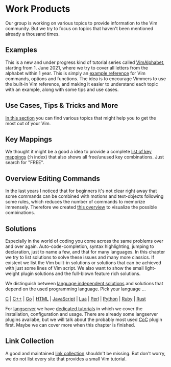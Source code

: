 # Work Products
Our group is working on various topics to provide information to the Vim community. But we try to focus on topics that
haven't been mentioned already a thousand times.

## Examples
This is a new and under progress kind of tutorial series called [VimAlphabet](examples/examples.md), starting from 1. June 2021, where we try to cover all letters
from the alphabet within 1 year. This is simply an [example reference](examples/examples.md) for Vim commands, options
and functions. The idea is to encourage Vimmers to use the built-in Vim reference, and making it easier to understand
each topic with an example, along with some tips and use cases.

## Use Cases, Tips & Tricks and More
[In this section](usecases/usecases.md) you can find various topics that might help you to get the most out of your Vim.

## Key Mappings
We thought it might be a good a idea to provide a complete [list of key mappings](keymappings/keymappings.md) (:h index)
that also shows all free/unused key combinations. Just search for "FREE".

## Overview Editing Commands
In the last years I noticed that for beginners it's not clear right away that some commands can be combined with motions
and text-objects following some rules, which reduces the number of commands to memorize immensely. Therefore we created
[this overview](editing/editing.md) to visualize the possible combinations.

## Solutions
Especially in the world of coding you come across the same problems over and over again. Auto-code-completion, syntax
highlighting, jumping to declaration, just to name a few, and that for many languages. In this chapter we try to list
solutions to solve these issues and many more classics. If existent we list the Vim built-in solutions or solutions that
can be achieved with just some lines of Vim script. We also want to show the small light-weight plugin solutions and the
full-blown feature rich solutions.

We distinguish between [language independent solutions](solutions/language_independent/language_independent.md) and
solutions that depend on the used programming language. Pick your language ...

[C](solutions/language_dependent/c/c.md) | [C++](solutions/language_dependent/c++/c++.md) |
[Go](solutions/language_dependent/go/go.md) | [HTML](solutions/language_dependent/html/html.md) |
[JavaScript](solutions/language_dependent/javascript/javascript.md) | [Lua](solutions/language_dependent/lua/lua.md) |
[Perl](solutions/language_dependent/perl/perl.md) | [Python](solutions/language_dependent/python/python.md) |
[Ruby](solutions/language_dependent/ruby/ruby.md) | [Rust](solutions/language_dependent/rust/rust.md)

<!-- ... or help us to add more language specific solutions. Here is the [template file](solutions/_template.md). -->

For [langserver](https://langserver.org) we have [dedicated tutorials](solutions/language_dependent/_langserver/langserver.md)
in which we cover the installation, configuration and usage. There are already some langserver plugins availabe,
but we will talk about the probably most used [CoC](solutions/language_dependent/_langserver/coc/coc.md) plugin first.
Maybe we can cover more when this chapter is finished.

## Link Collection
A good and maintained [link collection](linkcollection/linkcollection.md) shouldn't be missing. But don't worry, we do
not list every site that provides a small Vim tutorial.
